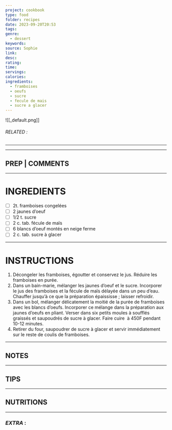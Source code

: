 ```yaml
---
project: cookbook
type: food
folder: recipes
date: 2023-09-20T20:53
tags: 
genre:
  - dessert
keywords: 
source: Sophie
link: 
desc: 
rating: 
time: 
servings: 
calories: 
ingredients:
  - framboises
  - oeufs
  - sucre
  - fecule de mais
  - sucre a glacer
---
```


![[_default.png]]
###### *RELATED* : 
---


---
## PREP | COMMENTS



---
# INGREDIENTS

- [ ] 2t. framboises congelées
- [ ] 2 jaunes d’oeuf
- [ ] 1/2 t. sucre
- [ ] 2 c. tab. fécule de maïs
- [ ] 6 blancs d’oeuf montés en neige ferme
- [ ] 2 c. tab. sucre à glacer

---
# INSTRUCTIONS

1. Décongeler les framboises, égoutter et conservez le jus. Réduire les framboises en purée. 
2. Dans un bain-marie, mélanger les jaunes d’oeuf et le sucre. Incorporer le jus des framboises et la fécule de maïs délayée dans un peu d’eau. Chauffer jusqu’à ce que la préparation épaississe ; laisser refroidir.
3. Dans un bol, mélanger délicatement la moitié de la purée de framboises avec les blancs d’oeufs. Incorporer ce mélange dans la préparation aux jaunes d’oeufs en pliant. Verser dans six petits moules à soufflés graissés et saupoudrés de sucre à glacer. Faire cuire  à 450F pendant 10-12 minutes.
4. Retirer du four, saupoudrer de sucre à glacer et servir immédiatement sur le reste de coulis de framboises.

---
## NOTES



---
## TIPS



---
## NUTRITIONS



---
### *EXTRA* :



